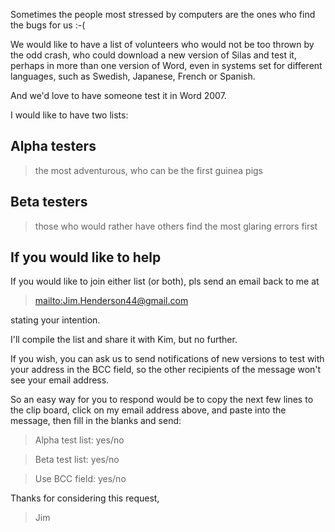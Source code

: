 Sometimes the people most stressed by computers are the ones who find
the bugs for us :-(

We would like to have a list of volunteers who would not be too thrown
by the odd crash, who could download a new version of Silas and test
it, perhaps in more than one version of Word, even in systems set for
different languages, such as Swedish, Japanese, French or Spanish.

And we'd love to have someone test it in Word 2007.

I would like to have two lists:
## Alpha testers ##
> the most adventurous, who can be the first guinea pigs
## Beta testers ##
> those who would rather have others find the most glaring errors first

## If you would like to help ##
If you would like to join either list (or both), pls send an email
back to me at

> [mailto:Jim.Henderson44@gmail.com](mailto:Jim.Henderson44@gmail.com)

stating your intention.

I'll compile the list and share it with Kim, but no further.

If you wish, you can ask us to send notifications of new versions to
test with your address in the BCC field, so the other recipients of
the message won't see your email address.

So an easy way for you to respond would be to copy the next few lines
to the clip board, click on my email address above, and paste into the
message, then fill in the blanks and send:

> Alpha test list: yes/no

> Beta test list: yes/no

> Use BCC field: yes/no

Thanks for considering this request,
> Jim